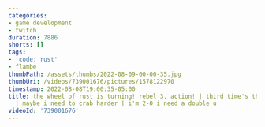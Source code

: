 ```yaml
---
categories:
- game development
- twitch
duration: 7886
shorts: []
tags:
- 'code: rust'
- flambe
thumbPath: /assets/thumbs/2022-08-09-00-00-35.jpg
thumbUri: /videos/739001676/pictures/1578122970
timestamp: 2022-08-08T19:00:35-05:00
title: the wheel of rust is turning! rebel 3, action! | third time's the charm, right?
  | maybe i need to crab harder | i'm 2-0 i need a double u
videoId: '739001676'
---
```

